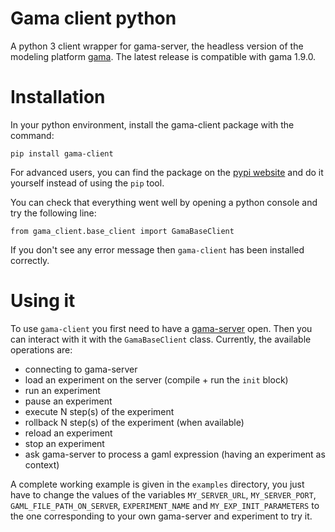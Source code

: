 # Gama client python
 A python 3 client wrapper for gama-server, the headless version of the modeling platform [gama](https://gama-platform.org/). The latest release is compatible with gama 1.9.0.

# Installation
In your python environment, install the gama-client package with the command:

```
pip install gama-client
```

For advanced users, you can find the package on the [pypi website](https://pypi.org/project/gama-client/) and do it yourself instead of using the `pip` tool.

You can check that everything went well by opening a python console and try the following line:

```
from gama_client.base_client import GamaBaseClient
```

If you don't see any error message then `gama-client` has been installed correctly.


# Using it

To use `gama-client` you first need to have a [gama-server](https://gama-platform.org/wiki/HeadlessServer) open. Then you can interact with it with the `GamaBaseClient` class.
Currently, the available operations are:
 * connecting to gama-server
 * load an experiment on the server (compile + run the `init` block)
 * run an experiment
 * pause an experiment
 * execute N step(s) of the experiment
 * rollback N step(s) of the experiment (when available)
 * reload an experiment
 * stop an experiment
 * ask gama-server to process a gaml expression (having an experiment as context)
 
 A complete working example is given in the `examples` directory, you just have to change the values of the variables `MY_SERVER_URL`, `MY_SERVER_PORT`, `GAML_FILE_PATH_ON_SERVER`, `EXPERIMENT_NAME` and `MY_EXP_INIT_PARAMETERS` to the one corresponding to your own gama-server and experiment to try it.
 
 
